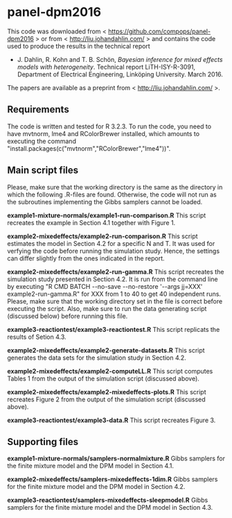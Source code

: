 # panel-dpm2016

This code was downloaded from < https://github.com/compops/panel-dpm2016 > or from < http://liu.johandahlin.com/ > and contains the code used to produce the results in the technical report

* J. Dahlin, R. Kohn and T. B. Schön, *Bayesian inference for mixed effects models with heterogeneity*. Technical report LiTH-ISY-R-3091, Department of Electrical Engineering, Linköping University. March 2016. 

The papers are available as a preprint from < http://liu.johandahlin.com/ >.

Requirements
--------------
The code is written and tested for R 3.2.3. To run the code, you need to have mvtnorm, lme4 and RColorBrewer installed, which amounts to executing the command "install.packages(c("mvtnorm","RColorBrewer","lme4"))". 

Main script files
--------------
Please, make sure that the working directory is the same as the directory in which the following .R-files are found. Otherwise, the code will not run as the subroutines implementing the Gibbs samplers cannot be loaded.

**example1-mixture-normals/example1-run-comparison.R** This script recreates the example in Section 4.1 together with Figure 1.

**example2-mixedeffects/example2-run-comparison.R** This script estimates the model in Section 4.2 for a specific N and T. It was used for verfying the code before running the simulation study. Hence, the settings can differ slightly from the ones indicated in the report. 

**example2-mixedeffects/example2-run-gamma.R** This script recreates the simulation study presented in Section 4.2. It is run from the command line by executing "R CMD BATCH --no-save --no-restore '--args jj=XXX' example2-run-gamma.R" for XXX from 1 to 40 to get 40 independent runs. Please, make sure that the working directory set in the file is correct before executing the script. Also, make sure to run the data generating script (discussed below) before running this file.

**example3-reactiontest/example3-reactiontest.R** This script replicats the results of Setion 4.3.

**example2-mixedeffects/example2-generate-datasets.R** This script generates the data sets for the simulation study in Section 4.2.

**example2-mixedeffects/example2-computeLL.R** This script computes Tables 1 from the output of the simulation script (discussed above).

**example2-mixedeffects/example2-mixedeffects-plots.R** This script recreates Figure 2 from the output of the simulation script (discussed above).

**example3-reactiontest/example3-data.R** This script recreates Figure 3.

Supporting files
--------------
**example1-mixture-normals/samplers-normalmixture.R** Gibbs samplers for the finite mixture model and the DPM model in Section 4.1.

**example2-mixedeffects/samplers-mixedeffects-1dim.R** Gibbs samplers for the finite mixture model and the DPM model in Section 4.2.

**example3-reactiontest/samplers-mixedeffects-sleepmodel.R** Gibbs samplers for the finite mixture model and the DPM model in Section 4.3.

